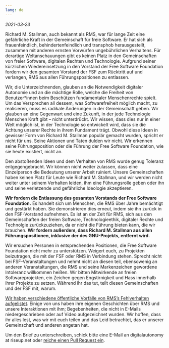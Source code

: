 ```yaml
---
lang: de
---
```


*2021-03-23*

Richard M. Stallman, auch bekannt als RMS, war für lange Zeit eine gefährliche Kraft in der Gemeinschaft für freie Software. Er hat sich als frauenfeindlich, behindertenfeindlich und transphob herausgestellt, zusammen mit anderen ernsten Vorwürfen ungebührlichen Verhaltens. Für derartige Weltanschauungen gibt es keinen Platz in den Gemeinschaften von freier Software, digitalen Rechten und Technologie. Aufgrund seiner kürzlichen Wiedereinsetzung in den Vorstand der Free Software Foundation fordern wir den gesamten Vorstand der FSF zum Rücktritt auf und verlangen, RMS aus allen Führungspositionen zu entlassen.

Wir, die Unterzeichnenden, glauben an die Notwendigkeit digitaler Autonomie und an die mächtige Rolle, welche die Freiheit von Benutzer\*innen beim Beschützen fundamentaler Menschenrechte spielt. Um das Versprechen all dessem, was Softwarefreiheit möglich macht, zu realisieren, muss es radikale Änderungen in der Gemeinschaft geben. Wir glauben an eine Gegenwart und eine Zukunft, in der jede Technologie Menschen Kraft gibt – nicht unterdrückt. Wir wissen, dass dies nur in einer Welt möglich ist, in der Technologie so entwickelt wird, dass sie die Achtung unserer Rechte in ihrem Fundament trägt. Obwohl diese Ideen in gewisser Form von Richard M. Stallman populär gemacht wurden, spricht er nicht für uns. Seine Aktionen und Taten dulden wir nicht. Wir erkennen seine Führungsposition oder die Führung der Free Software Foundation, wie sie heute existiert, nicht an.

Den abstoßenden Ideen und dem Verhalten von RMS wurde genug Toleranz entgegengebracht. Wir können nicht weiter zulassen, dass eine Einzelperson die Bedeutung unserer Arbeit ruiniert. Unsere Gemeinschaften haben keinen Platz für Leute wie Richard M. Stallman, und wir werden nicht weiter unter seinem Verhalten leiden, ihm eine Führungsrolle geben oder ihn und seine verletzende und gefährliche Ideologie akzeptieren.

**Wir fordern die Entlassung des gesamten Vorstands der Free Software Foundation.**
Es handelt sich um Menschen, die RMS über Jahre bemächtigt und gestärkt haben. Sie demonstrieren dies erneut, indem sie ihn zurück in den FSF-Vorstand aufnehmen. Es ist an der Zeit für RMS, sich aus den Gemeinschaften der freien Software, Technologieethik, digitaler Rechte und Technolgie zurückzuziehen, da er nicht die Führung bieten kann, die wir brauchen. **Wir fordern außerdem, dass Richard M. Stallman aus allen Führungspositionen, inklusive der des GNU-Projekts, entfernt wird.**

Wir ersuchen Personen in entsprechenden Positionen, die Free Software Foundation nicht mehr zu unterstützen. Weigert euch, zu Projekten beizutragen, die mit der FSF oder RMS in Verbindung stehen. Sprecht nicht bei FSF-Veranstaltungen und nehmt nicht an diesen teil, ebensowenig an anderen Veranstaltungen, die RMS und seine Markenzeichen gewordene Intoleranz willkommen heißen. Wir bitten Mitwirkende an freien Softwareprojekten, ein Zeichen gegen Engstirnigkeit und Hass innerhalb ihrer Projekte zu setzen. Während ihr das tut, teilt diesen Gemeinschaften und der FSF mit, warum.

[Wir haben verschiedene öffentliche Vorfälle von RMS’s Fehlverhalten aufgelistet][1]. Einige von uns haben ihre eigenen Geschichten über RMS und unsere Interaktionen mit ihm; Begebenheiten, die nicht in E-Mails niedergeschrieben oder auf Video aufgezeichnet wurden. Wir hoffen, dass ihr alles lest, was wir mit euch teilen und das Leid betrachtet, das er unserer Gemeinschaft und anderen angetan hat.

[1]: https://rms-open-letter.github.io/appendix.de

Um den Brief zu unterschreiben, schick bitte eine E-Mail an digitalautonomy at riseup.net oder [reiche einen Pull Request ein](https://github.com/rms-open-letter/rms-open-letter.github.io/pulls).

